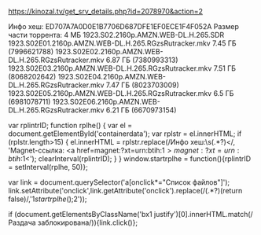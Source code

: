 
https://kinozal.tv/get_srv_details.php?id=2078970&action=2

Инфо хеш: ED707A7A0D0E1B7706D687DFE1EF0ECE1F4F052A
Размер части торрента: 4 МБ
1923.S02.2160p.AMZN.WEB-DL.H.265.SDR
    1923.S02E01.2160p.AMZN.WEB-DL.H.265.RGzsRutracker.mkv 7.45 ГБ (7996621788)
    1923.S02E02.2160p.AMZN.WEB-DL.H.265.RGzsRutracker.mkv 6.87 ГБ (7380993313)
    1923.S02E03.2160p.AMZN.WEB-DL.H.265.RGzsRutracker.mkv 7.51 ГБ (8068202642)
    1923.S02E04.2160p.AMZN.WEB-DL.H.265.RGzsRutracker.mkv 7.47 ГБ (8023703009)
    1923.S02E05.2160p.AMZN.WEB-DL.H.265.RGzsRutracker.mkv 6.5 ГБ (6981078711)
    1923.S02E06.2160p.AMZN.WEB-DL.H.265.RGzsRutracker.mkv 6.21 ГБ (6670973154)

var rplintrID;
function rplhe() {
    var el = document.getElementById('containerdata');
    var rplstr = el.innerHTML;
    if (rplstr.length>15) {
        el.innerHTML = rplstr.replace(/Инфо хеш:\s(.*?)</, 'Magnet-ссылка: <a href=magnet:?xt=urn:btih:$1>magnet:?xt=urn:btih:$1</a><');
        clearInterval(rplintrID);
    }
}
window.startrplhe = function(){rplintrID = setInterval(rplhe, 50)};

var link = document.querySelector('a[onclick*="Список файлов"]');
link.setAttribute('onclick',link.getAttribute('onclick').replace(/(.*?)(return false)/,'$1startrplhe();$2'));

if (document.getElementsByClassName('bx1 justify')[0].innerHTML.match(/Раздача заблокирована/)){link.click()};
